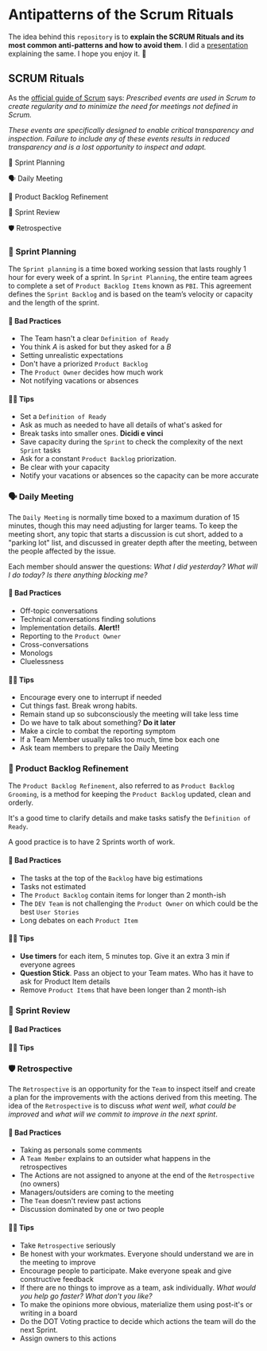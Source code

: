 # Antipatterns of the Scrum Rituals

The idea behind this `repository` is to **explain the SCRUM Rituals and its most common anti-patterns and how to avoid them**. I did a [presentation](https://slides.com/victorribero/practical_agile/fullscreen#/7/14 "Scrum rituals anti-patterns") explaining the same. I hope you enjoy it. 🤗

## SCRUM Rituals

As the [official guide of Scrum](https://scrumguides.org/docs/scrumguide/v2017/2017-Scrum-Guide-US.pdf "Download guide") says:
_Prescribed events are used in Scrum to create regularity and to minimize the need for meetings not defined in Scrum._

_These events are specifically designed to enable critical transparency and inspection. Failure to include any of these events results in reduced transparency and is a lost opportunity to inspect and adapt._

🏁 Sprint Planning

🗣️ Daily Meeting

📝 Product Backlog Refinement

🎉 Sprint Review

🛡️ Retrospective

### 🏁 Sprint Planning

The `Sprint planning` is a time boxed working session that lasts roughly 1 hour for every week of a sprint. In `Sprint Planning`, the entire team agrees to complete a set of `Product Backlog Items` known as `PBI`. This agreement defines the `Sprint Backlog` and is based on the team’s velocity or capacity and the length of the sprint.

#### 🙅 Bad Practices

- The Team hasn't a clear `Definition of Ready`
- You think _A_ is asked for but they asked for a _B_
- Setting unrealistic expectations
- Don't have a priorized `Product Backlog`
- The `Product Owner` decides how much work
- Not notifying vacations or absences

#### 👨‍🏫 Tips

- Set a `Definition of Ready`
- Ask as much as needed to have all details of what's asked for
- Break tasks into smaller ones. **Dicidi e vinci**
- Save capacity during the `Sprint` to check the complexity of the next `Sprint` tasks
- Ask for a constant `Product Backlog` priorization.
- Be clear with your capacity
- Notify your vacations or absences so the capacity can be more accurate

### 🗣️ Daily Meeting

The `Daily Meeting` is normally time boxed to a maximum duration of 15 minutes, though this may need adjusting for larger teams. To keep the meeting short, any topic that starts a discussion is cut short, added to a "parking lot" list, and discussed in greater depth after the meeting, between the people affected by the issue.

Each member should answer the questions: _What I did yesterday? What will I do today? Is there anything blocking me?_

#### 🙅 Bad Practices

- Off-topic conversations
- Technical conversations finding solutions
- Implementation details. **Alert!!**
- Reporting to the `Product Owner`
- Cross-conversations
- Monologs
- Cluelessness

#### 👨‍🏫 Tips

- Encourage every one to interrupt if needed
- Cut things fast. Break wrong habits.
- Remain stand up so subconsciously the meeting will take less time
- Do we have to talk about something? **Do it later**
- Make a circle to combat the reporting symptom
- If a Team Member usually talks too much, time box each one
- Ask team members to prepare the Daily Meeting

### 📝 Product Backlog Refinement

The `Product Backlog Refinement`, also referred to as `Product Backlog Grooming`, is a method for keeping the `Product Backlog` updated, clean and orderly.

It's a good time to clarify details and make tasks satisfy the `Definition of Ready`.

A good practice is to have 2 Sprints worth of work.

#### 🙅 Bad Practices

- The tasks at the top of the `Backlog` have big estimations
- Tasks not estimated
- The `Product Backlog` contain items for longer than 2 month-ish
- The `DEV Team` is not challenging the `Product Owner` on which could be the best `User Stories`
- Long debates on each `Product Item`

#### 👨‍🏫 Tips

- **Use timers** for each item, 5 minutes top. Give it an extra 3 min if everyone agrees
- **Question Stick**. Pass an object to your Team mates. Who has it have to ask for Product Item details
- Remove `Product Items` that have been longer than 2 month-ish

### 🎉 Sprint Review

#### 🙅 Bad Practices

#### 👨‍🏫 Tips

### 🛡️ Retrospective

The `Retrospective` is an opportunity for the `Team` to inspect itself and create a plan for the improvements with the actions derived from this meeting. The idea of the `Retrospective` is to discuss _what went well, what could be improved_ and _what will we commit to improve in the next sprint_.

#### 🙅 Bad Practices

- Taking as personals some comments
- A `Team Member` explains to an outsider what happens in the retrospectives
- The Actions are not assigned to anyone at the end of the `Retrospective` (no owners)
- Managers/outsiders are coming to the meeting
- The `Team` doesn't review past actions
- Discussion dominated by one or two people

#### 👨‍🏫 Tips

- Take `Retrospective` seriously
- Be honest with your workmates. Everyone should understand we are in the meeting to improve
- Encourage people to participate. Make everyone speak and give constructive feedback
- If there are no things to improve as a team, ask individually. _What would you help go faster? What don't you like?_
- To make the opinions more obvious, materialize them using post-it's or writing in a board
- Do the DOT Voting practice to decide which actions the team will do the next Sprint.
- Assign owners to this actions
